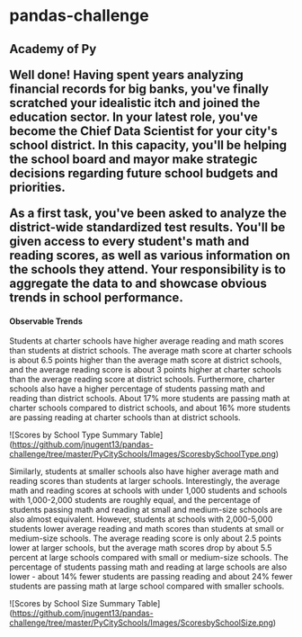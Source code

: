 # pandas-challenge
<h2>Academy of Py</h>

<p>Well done! Having spent years analyzing financial records for big banks, you've finally scratched your idealistic itch and joined the education sector. In your latest role, you've become the Chief Data Scientist for your city's school district. In this capacity, you'll be helping the  school board and mayor make strategic decisions regarding future school budgets and priorities.</p>

<p>As a first task, you've been asked to analyze the district-wide standardized test results. You'll be given access to every student's math and reading scores, as well as various information on the schools they attend. Your responsibility is to aggregate the data to and showcase obvious trends in school performance.</p>

<h4>Observable Trends</h4>

<p>Students at charter schools have higher average reading and math scores than students at district schools. The average math score at charter schools is about 6.5 points higher than the average math score at district schools, and the average reading score is about 3 points higher at charter schools than the average reading score at district schools. Furthermore, charter schools also have a higher percentage of students passing math and reading than district schools. About 17% more students are passing math at charter schools compared to district schools, and about 16% more students are passing reading at charter schools than at district schools.</p>

![Scores by School Type Summary Table]
(https://github.com/jnugent13/pandas-challenge/tree/master/PyCitySchools/Images/ScoresbySchoolType.png)

<p>Similarly, students at smaller schools also have higher average math and reading scores than students at larger schools. Interestingly, the average math and reading scores at schools with under 1,000 students and schools with 1,000-2,000 students are roughly equal, and the percentage of students passing math and reading at small and medium-size schools are also almost equivalent. However, students at schools with 2,000-5,000 students lower average reading and math scores than students at small or medium-size schools. The average reading score is only about 2.5 points lower at larger schools, but the average math scores drop by about 5.5 percent at large schools compared with small or medium-size schools. The percentage of students passing math and reading at large schools are also lower - about 14% fewer students are passing reading and about 24% fewer students are passing math at large school compared with smaller schools.</p>

![Scores by School Size Summary Table]
(https://github.com/jnugent13/pandas-challenge/tree/master/PyCitySchools/Images/ScoresbySchoolSize.png)
